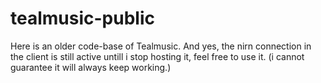 # tealmusic-public
Here is an older code-base of Tealmusic. 
And yes, the nirn connection in the client is still active untill i stop hosting it, feel free to use it. (i cannot guarantee it will always keep working.)
